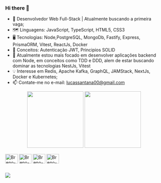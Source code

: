 ### Hi there 👋

- 🔭 Desenvolvedor Web Full-Stack | Atualmente buscando a primeira vaga;
- 🗺️ Linguagens: JavaScript, TypeScript, HTML5, CSS3
- 🖥️ Tecnologias: Node,PostgreSQL, MongoDb, Fastify, Express, PrismaORM, Vitest, ReactJs, Docker
- 🧠 Conceitos: Autenticação JWT, Principios SOLID
- 🌱 Atualmente estou mais focado em desenvolver aplicações backend com Node, em conceitos como TDD e DDD, alem de estar buscando dominar as tecnologias NestJs, Vitest
- 💡 Interesse em Redis, Apache Kafka, GraphQL, JAMStack, NextJs, Docker e Kubernetes;
- 📫 Contate-me no e-mail: lucassantana00@gmail.com

<div align="center">
  <img height="180em" src="https://github-readme-stats.vercel.app/api?username=lov1sk&show_icons=true&theme=tokyonight&include_all_commits=true&count_private=true"/>
  <img height="180em" src="https://github-readme-stats.vercel.app/api/top-langs/?username=lov1sk&layout=compact&langs_count=10&count_private=true&theme=tokyonight"/>
</div>

<div style="display: inline_block"><br>
  <img align="center" alt="Breno-Java" height="30" width="40" src="https://cdn.jsdelivr.net/gh/devicons/devicon/icons/java/java-original-wordmark.svg">
  <img align="center" alt="Breno-Spring" height="30" width="40" src="https://cdn.jsdelivr.net/gh/devicons/devicon/icons/spring/spring-original-wordmark.svg">
  <img align="center" alt="Breno-MySQL" height="30" width="40" src="https://cdn.jsdelivr.net/gh/devicons/devicon/icons/mysql/mysql-original-wordmark.svg">
  <img align="center" alt="Breno-Docker" height="30" width="40" src="https://cdn.jsdelivr.net/gh/devicons/devicon/icons/docker/docker-plain-wordmark.svg">
</div>

##

<div> 
  <a href="https://www.linkedin.com/in/breno-dos-santos-borges-4471591b4/" target="_blank"><img src="https://img.shields.io/badge/-LinkedIn-%230077B5?style=for-the-badge&logo=linkedin&logoColor=white" target="_blank"></a> 
</div>

